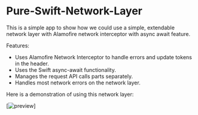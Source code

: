 # Pure-Swift-Network-Layer
This is a simple app to show how we could use a simple, extendable network layer with Alamofire network interceptor with async await feature.

Features:

- Uses Alamofire Network Interceptor to handle errors and update tokens in the header.
- Uses the Swift async-await functionality.
- Manages the request API calls parts separately.
- Handles most network errors on the network layer.

Here is a demonstration of using this network layer:

[![preview]([(https://github.com/HappyIosDeveloper/Pure-Swift-Network-Layer/blob/main/screenshot.png))]
